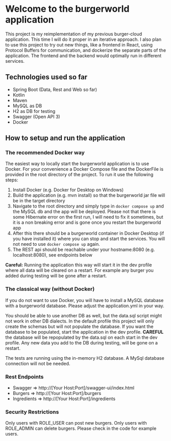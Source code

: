 # Welcome to the burgerworld application

This project is my reimplementation of my previous burger-cloud application. This time I will do it proper in an
iterative approach. I also plan to use this project to try out new things, like a frontend in React, using Protocol
Buffers for communication, and dockerize the separate parts of the application. The frontend and the backend would
optimally run in different services.

## Technologies used so far

- Spring Boot (Data, Rest and Web so far)
- Kotlin
- Maven
- MySQL as DB
- H2 as DB for testing
- Swagger (Open API 3)
- Docker

## How to setup and run the application

### The recommended Docker way
The easiest way to locally start the burgerworld application is to use Docker. For your convenience a Docker Compose file
and the DockerFile is provided in the root directory of the project. To run it use the following steps:

1. Install Docker (e.g. Docker for Desktop on Windows)
2. Build the application (e.g. mvn install) so that the burgerworld jar file will be in the target directory
3. Navigate to the root directory and simply type in ```docker compose up``` and the MySQL db and the app will be deployed.
Please not that there is some Hibernate error on the first run, I will need to fix it sometimes, but it is a non breaking error and is gone
once you restart the burgerworld app
4. After this there should be a burgerworld container in Docker Desktop (if you have installed it) where you can stop and start the services.
You will not need to use ```docker compose up``` again.
5. The REST api should be reachable under your hostname:8080 (e.g. localhost:8080), see endpoints below

<b>Careful:</b> Running the application this way will start it in the dev profile where all data will be 
cleared on a restart. For example any burger you added during testing will be gone after a restart.

### The classical way (without Docker)

If you do not want to use Docker, you will have to install a MySQL database with a burgerworld
database. Please adjust the application.yml in your way.

You should be able to use another DB as well, but the data.sql script might not work in other DB dialects. In the
default profile this project will only create the schemas but will not populate the database. If you want the database
to be populated, start the application in the dev profile.
<b>CAREFUL</b> the database will be repopulated by the data.sql on each start in the dev profile. Any new data you add
to the DB during testing, will be gone on a restart.

The tests are running using the in-memory H2 database. A MySql database connection will not be needed.

### Rest Endpoints
- Swagger => http://[Your Host:Port]/swagger-ui/index.html
- Burgers => http://[Your Host:Port]/burgers
- Ingredients => http://[Your Host:Port]/ingredients

### Security Restrictions
Only users with ROLE_USER can post new burgers. Only users with ROLE_ADMIN can delete burgers.
Please check in the code for example users.




